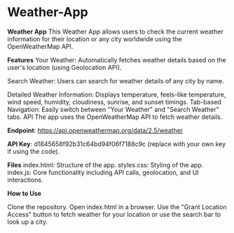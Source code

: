 # Weather-App
**Weather App**
This Weather App allows users to check the current weather information for their location or any city worldwide using the OpenWeatherMap API.

**Features**
Your Weather: Automatically fetches weather details based on the user's location (using Geolocation API).

Search Weather: Users can search for weather details of any city by name.

Detailed Weather Information: Displays temperature, feels-like temperature, wind speed, humidity, cloudiness, sunrise, and sunset timings.
Tab-based Navigation: Easily switch between "Your Weather" and "Search Weather" tabs.
API
The app uses the OpenWeatherMap API to fetch weather details.

**Endpoint**: https://api.openweathermap.org/data/2.5/weather

**API Key**: d1845658f92b31c64bd94f06f7188c9c (replace with your own key if using the code).

**Files**
index.html: Structure of the app.
styles.css: Styling of the app.
index.js: Core functionality including API calls, geolocation, and UI interactions.

**How to Use**

Clone the repository.
Open index.html in a browser.
Use the "Grant Location Access" button to fetch weather for your location or use the search bar to look up a city.
